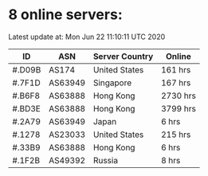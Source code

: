 # 8 online servers:

Latest update at: Mon Jun 22 11:10:11 UTC 2020

| ID | ASN | Server Country | Online |
| -- | --- | -------------- | ------ |
| #.D09B | AS174 | United States | 161 hrs |
| #.7F1D | AS63949 | Singapore | 167 hrs |
| #.B6F8 | AS63888 | Hong Kong | 2730 hrs |
| #.BD3E | AS63888 | Hong Kong | 3799 hrs |
| #.2A79 | AS63949 | Japan | 6 hrs |
| #.1278 | AS23033 | United States | 215 hrs |
| #.33B9 | AS63888 | Hong Kong | 6 hrs |
| #.1F2B | AS49392 | Russia | 8 hrs |

